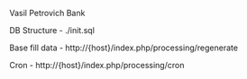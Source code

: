 Vasil Petrovich Bank

DB Structure - ./init.sql

Base fill data - http://{host}/index.php/processing/regenerate

Cron - http://{host}/index.php/processing/cron
